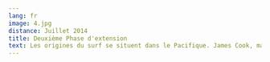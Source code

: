 ```yaml
---
lang: fr
image: 4.jpg
distance: Juillet 2014
title: Deuxième Phase d'extension
text: Les origines du surf se situent dans le Pacifique. James Cook, marin britannique est la première personne à avoir vu un surfeur aux îles sandwich. ... Mais l'histoire du surf commence réellement à Hawaii puisque l'archipel est le premier à médiatiser ce sport.
---
```

